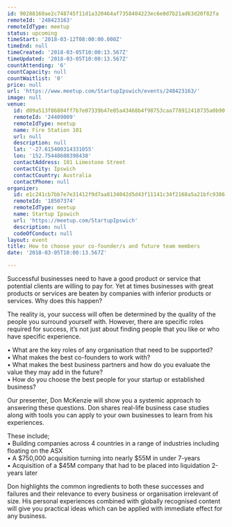 ```yaml
---
id: 90288160ae2c748745f11d1a320464af7358404223ec6e0d7b21ad63d20f82fa
remoteId: '248423163'
remoteIdType: meetup
status: upcoming
timeStart: '2018-03-12T08:00:00.000Z'
timeEnd: null
timeCreated: '2018-03-05T10:00:13.567Z'
timeUpdated: '2018-03-05T10:00:13.567Z'
countAttending: '6'
countCapacity: null
countWaitlist: '0'
price: null
url: 'https://www.meetup.com/StartupIpswich/events/248423163/'
image: null
venue:
  id: d09a513f86804ff7b7e07339b47e05a43468b4f98753caa778912418735a0b90
  remoteId: '24409009'
  remoteIdType: meetup
  name: Fire Station 101
  url: null
  description: null
  lat: '-27.615400314331055'
  lon: '152.75448608398438'
  contactAddress: 101 Limestone Street
  contactCity: Ipswich
  contactCountry: Australia
  contactPhone: null
organizer:
  id: e1c241cb7bb7e7e31412f9d7aa8134042d5d43f11141c34f2168a5a21bfc9386
  remoteId: '18507374'
  remoteIdType: meetup
  name: Startup Ipswich
  url: 'https://meetup.com/StartupIpswich'
  description: null
  codeOfConduct: null
layout: event
title: How to choose your co-founder/s and future team members
date: '2018-03-05T10:00:13.567Z'

---
```

<p>Successful businesses need to have a good product or service that potential clients are willing to pay for. Yet at times businesses with great products or services are beaten by companies with inferior products or services. Why does this happen?</p> <p>The reality is, your success will often be determined by the quality of the people you surround yourself with. However, there are specific roles required for success, it’s not just about finding people that you like or who have specific experience.</p> <p>• What are the key roles of any organisation that need to be supported?<br/>• What makes the best co-founders to work with?<br/>• What makes the best business partners and how do you evaluate the value they may add in the future?<br/>• How do you choose the best people for your startup or established business?</p> <p>Our presenter, Don McKenzie will show you a systemic approach to answering these questions. Don shares real-life business case studies along with tools you can apply to your own businesses to learn from his experiences.</p> <p>These include;<br/>• Building companies across 4 countries in a range of industries including floating on the ASX<br/>• A $750,000 acquisition turning into nearly $55M in under 7-years<br/>• Acquisition of a $45M company that had to be placed into liquidation 2-years later</p> <p>Don highlights the common ingredients to both these successes and failures and their relevance to every business or organisation irrelevant of size. His personal experiences combined with globally recognised content will give you practical ideas which can be applied with immediate effect for any business.</p>
